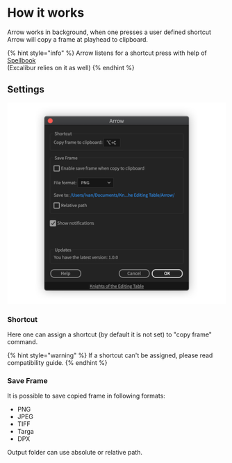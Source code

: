 # How it works

Arrow works in background, when one presses a user defined shortcut Arrow will copy a frame at playhead to clipboard.

{% hint style="info" %}
Arrow listens for a shortcut press with help of [Spellbook](../spellbook/)  
\(Excalibur relies on it as well\)
{% endhint %}

## Settings

![](../../.gitbook/assets/arrow_settings_slim.png)

### Shortcut

Here one can assign a shortcut \(by default it is not set\) to "copy frame" command.

{% hint style="warning" %}
If a shortcut can't be assigned, please read compatibility guide.
{% endhint %}

### Save Frame

It is possible to save copied frame in following formats:

* PNG
* JPEG
* TIFF
* Targa
* DPX

Output folder can use absolute or relative path.

